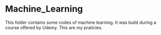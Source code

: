# Machine_Learning

This folder contains some codes of machine learning.
It was build during a course offered by Udemy.
This are my praticles.
